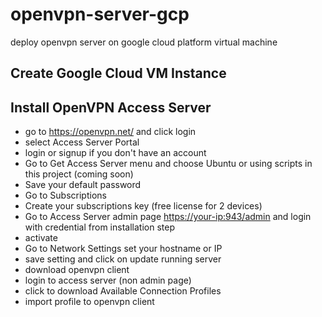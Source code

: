 # openvpn-server-gcp

deploy openvpn server on google cloud platform virtual machine

## Create Google Cloud VM Instance

## Install OpenVPN Access Server

- go to <https://openvpn.net/> and click login
- select Access Server Portal
- login or signup if you don't have an account
- Go to Get Access Server menu and choose Ubuntu or using scripts in this project (coming soon)
- Save your default password
- Go to Subscriptions
- Create your subscriptions key (free license for 2 devices)
- Go to Access Server admin page <https://your-ip:943/admin> and login with credential from installation step
- activate
- Go to Network Settings set your hostname or IP
- save setting and click on update running server
- download openvpn client
- login to access server (non admin page)
- click to download Available Connection Profiles
- import profile to openvpn client

